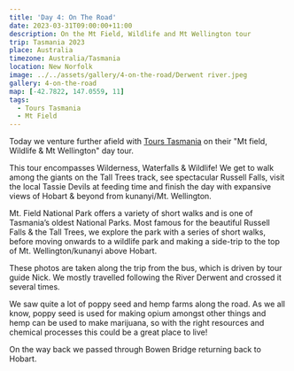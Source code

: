 ```yaml
---
title: 'Day 4: On The Road'
date: 2023-03-31T09:00:00+11:00
description: On the Mt Field, Wildlife and Mt Wellington tour
trip: Tasmania 2023
place: Australia
timezone: Australia/Tasmania
location: New Norfolk
image: ../../assets/gallery/4-on-the-road/Derwent river.jpeg
gallery: 4-on-the-road
map: [-42.7822, 147.0559, 11]
tags:
  - Tours Tasmania
  - Mt Field
---
```


Today we venture further afield with [Tours Tasmania](https://www.tourstas.com.au/tours/mt-field-mt-wellington-devils/) on their "Mt field, Wildlife & Mt Wellington" day tour.

This tour encompasses Wilderness, Waterfalls & Wildlife! We get to walk among the giants on the Tall Trees track, see spectacular Russell Falls, visit the local Tassie Devils at feeding time and finish the day with expansive views of Hobart & beyond from kunanyi/Mt. Wellington.

Mt. Field National Park offers a variety of short walks and is one of Tasmania’s oldest National Parks. Most famous for the beautiful Russell Falls & the Tall Trees, we explore the park with a series of short walks, before moving onwards to a wildlife park and making a side-trip to the top of Mt. Wellington/kunanyi above Hobart.

These photos are taken along the trip from the bus, which is driven by tour guide Nick. We mostly travelled following the River Derwent and crossed it several times.

We saw quite a lot of poppy seed and hemp farms along the road. As we all know, poppy seed is used for making opium amongst other things and hemp can be used to make marijuana, so with the right resources and chemical processes this could be a great place to live!

On the way back we passed through Bowen Bridge returning back to Hobart.
